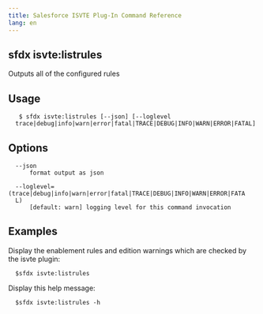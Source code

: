 ```yaml
---
title: Salesforce ISVTE Plug-In Command Reference
lang: en
---
```


## sfdx isvte:listrules 
Outputs all of the configured rules

## Usage 
```
   $ sfdx isvte:listrules [--json] [--loglevel 
  trace|debug|info|warn|error|fatal|TRACE|DEBUG|INFO|WARN|ERROR|FATAL]
```
## Options
```
  --json
      format output as json

  --loglevel=(trace|debug|info|warn|error|fatal|TRACE|DEBUG|INFO|WARN|ERROR|FATA
  L)
      [default: warn] logging level for this command invocation

```

## Examples
Display the enablement rules and edition warnings which are checked by the 
  isvte plugin:
  ```
  	$sfdx isvte:listrules
  ```
  
  Display this help message:
  ```
  	$sfdx isvte:listrules -h
  ```